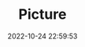 ---
weight: 1
images:
- /images/edited/183.jpeg
title: Picture
date: 2022-10-24 22:59:53
tags: [luminar neo,work,bottle,person,diningtable,laptop,cellphone,chair]
---
